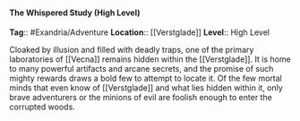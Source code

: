 #### The Whispered Study (High Level)
**Tag**:: #Exandria/Adventure
**Location**:: [[Verstglade]]
**Level**:: High Level

 Cloaked by illusion and filled with deadly traps, one of the primary laboratories of [[Vecna]] remains hidden within the [[Verstglade]]. It is home to many powerful artifacts and arcane secrets, and the promise of such mighty rewards draws a bold few to attempt to locate it. Of the few mortal minds that even know of [[Verstglade]] and what lies hidden within it, only brave adventurers or the minions of evil are foolish enough to enter the corrupted woods.
